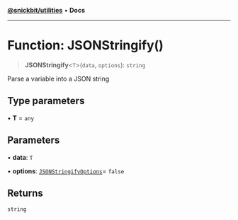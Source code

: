 [**@snickbit/utilities**](../README.md) • **Docs**

***

# Function: JSONStringify()

> **JSONStringify**\<`T`\>(`data`, `options`): `string`

Parse a variable into a JSON string

## Type parameters

• **T** = `any`

## Parameters

• **data**: `T`

• **options**: [`JSONStringifyOptions`](../type-aliases/JSONStringifyOptions.md)= `false`

## Returns

`string`
